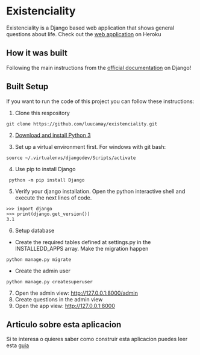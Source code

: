 # Existenciality
Existenciality is a Django based web application that shows general questions about life. Check out the [web application](djangoimilla.herokuapp.com) on Heroku

## How it was built
Following the main instructions from the [official documentation](https://docs.djangoproject.com/en/3.1/intro/tutorial01/) on Django!

## Built Setup
If you want to run the code of this project you can follow these instructions:

1. Clone this respository

```
git clone https://github.com/luucamay/existenciality.git
```
2. [Download and install Python 3](https://www.python.org/downloads/)

3. Set up a virtual environment first. For windows with git bash:

```
source ~/.virtualenvs/djangodev/Scripts/activate
```

4. Use pip to install Django
```
 python -m pip install Django
```

5. Verify your django installation. Open the python interactive shell and execute the next lines of code.

```
>>> import django
>>> print(django.get_version())
3.1
```

6. Setup database
* Create the required tables defined at settings.py in the INSTALLEDD_APPS array. Make the migration happen

```
python manage.py migrate
```

* Create the admin user
```
python manage.py createsuperuser
```

7. Open the admin view: http://127.0.0.1:8000/admin
8. Create questions in the admin view
9. Open the app view: http://127.0.0.1:8000

## Articulo sobre esta aplicacion
Si te interesa o quieres saber como construir esta aplicacion puedes leer esta [guia](https://www.djangoproject.com/start/)
